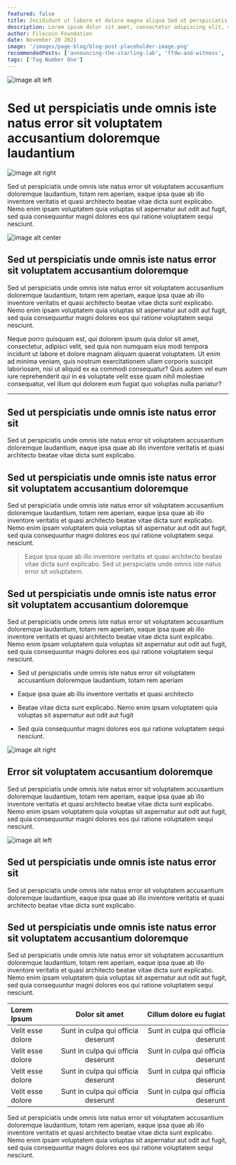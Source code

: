 ```yaml
---
featured: false
title: Incididunt ut labore et dolore magna aliqua Sed ut perspiciatis unde omnis iste natus
description: Lorem ipsum dolor sit amet, consectetur adipiscing elit, sed do eiusmod tempor incididunt ut labore et dolore magna aliqua. Ut enim ad minim veniam.
author: Filecoin Foundation
date: November 20 2021
image: '/images/page-blog/blog-post-placeholder-image.png'
recommendedPosts: ['announcing-the-starling-lab', 'ffdw-and-witness', 'incididunt-ut-labore-2']
tags: ['Tag Number One']
---
```

![image alt left](/images/page-blog/post-placeholder-image.png)

# Sed ut perspiciatis unde omnis iste natus error sit voluptatem accusantium doloremque laudantium

![image alt right](/images/page-blog/post-placeholder-image.png)

Sed ut perspiciatis unde omnis iste natus error sit voluptatem accusantium doloremque laudantium, totam rem aperiam, eaque ipsa quae ab illo inventore veritatis et quasi architecto beatae vitae dicta sunt explicabo. Nemo enim ipsam voluptatem quia voluptas sit aspernatur aut odit aut fugit, sed quia consequuntur magni dolores eos qui ratione voluptatem sequi nesciunt.

![image alt center](/images/page-blog/blog-post-banner.png)


## Sed ut perspiciatis unde omnis iste natus error sit voluptatem accusantium doloremque

Sed ut perspiciatis unde omnis iste natus error sit voluptatem accusantium doloremque laudantium, totam rem aperiam, eaque ipsa quae ab illo inventore veritatis et quasi architecto beatae vitae dicta sunt explicabo. Nemo enim ipsam voluptatem quia voluptas sit aspernatur aut odit aut fugit, sed quia consequuntur magni dolores eos qui ratione voluptatem sequi nesciunt.

Neque porro quisquam est, qui dolorem ipsum quia dolor sit amet, consectetur, adipisci velit, sed quia non numquam eius modi tempora incidunt ut labore et dolore magnam aliquam quaerat voluptatem. Ut enim ad minima veniam, quis nostrum exercitationem ullam corporis suscipit laboriosam, nisi ut aliquid ex ea commodi consequatur? Quis autem vel eum iure reprehenderit qui in ea voluptate velit esse quam nihil molestiae consequatur, vel illum qui dolorem eum fugiat quo voluptas nulla pariatur?

***

## Sed ut perspiciatis unde omnis iste natus error sit

Sed ut perspiciatis unde omnis iste natus error sit voluptatem accusantium doloremque laudantium, eaque ipsa quae ab illo inventore veritatis et quasi architecto beatae vitae dicta sunt explicabo.

## Sed ut perspiciatis unde omnis iste natus error sit voluptatem accusantium doloremque

Sed ut perspiciatis unde omnis iste natus error sit voluptatem accusantium doloremque laudantium, totam rem aperiam, eaque ipsa quae ab illo inventore veritatis et quasi architecto beatae vitae dicta sunt explicabo. Nemo enim ipsam voluptatem quia voluptas sit aspernatur aut odit aut fugit, sed quia consequuntur magni dolores eos qui ratione voluptatem sequi nesciunt.

> Eaque ipsa quae ab illo inventore veritatis et quasi architecto beatae vitae dicta sunt explicabo. Sed ut perspiciatis unde omnis iste natus error sit voluptatem.

## Sed ut perspiciatis unde omnis iste natus error sit voluptatem accusantium doloremque

Sed ut perspiciatis unde omnis iste natus error sit voluptatem accusantium doloremque laudantium, totam rem aperiam, eaque ipsa quae ab illo inventore veritatis et quasi architecto beatae vitae dicta sunt explicabo. Nemo enim ipsam voluptatem quia voluptas sit aspernatur aut odit aut fugit, sed quia consequuntur magni dolores eos qui ratione voluptatem sequi nesciunt.

- Sed ut perspiciatis unde omnis iste natus error sit voluptatem accusantium doloremque laudantium, totam rem aperiam

- Eaque ipsa quae ab illo inventore veritatis et quasi architecto

- Beatae vitae dicta sunt explicabo. Nemo enim ipsam voluptatem quia voluptas sit aspernatur aut odit aut fugit

- Sed quia consequuntur magni dolores eos qui ratione voluptatem sequi nesciunt.

![image alt right](/images/page-blog/post-placeholder-image.png)

## Error sit voluptatem accusantium doloremque

Sed ut perspiciatis unde omnis iste natus error sit voluptatem accusantium doloremque laudantium, totam rem aperiam, eaque ipsa quae ab illo inventore veritatis et quasi architecto beatae vitae dicta sunt explicabo. Nemo enim ipsam voluptatem quia voluptas sit aspernatur aut odit aut fugit, sed quia consequuntur magni dolores eos qui ratione voluptatem sequi nesciunt.  

![image alt left](/images/page-blog/post-placeholder-image.png)

## Sed ut perspiciatis unde omnis iste natus error sit

Sed ut perspiciatis unde omnis iste natus error sit voluptatem accusantium doloremque laudantium, eaque ipsa quae ab illo inventore veritatis et quasi architecto beatae vitae dicta sunt explicabo.

## Sed ut perspiciatis unde omnis iste natus error sit voluptatem accusantium doloremque

Sed ut perspiciatis unde omnis iste natus error sit voluptatem accusantium doloremque laudantium, totam rem aperiam, eaque ipsa quae ab illo inventore veritatis et quasi architecto beatae vitae dicta sunt explicabo. Nemo enim ipsam voluptatem quia voluptas sit aspernatur aut odit aut fugit, sed quia consequuntur magni dolores eos qui ratione voluptatem sequi nesciunt.  

| Lorem Ipsum    | Dolor sit amet | Cillum dolore eu fugiat |
| :------------- | :----------: | -----------: |
| Velit esse dolore | Sunt in culpa qui officia deserunt | Sunt in culpa qui officia deserunt|
| Velit esse dolore | Sunt in culpa qui officia deserunt | Sunt in culpa qui officia deserunt|
| Velit esse dolore | Sunt in culpa qui officia deserunt | Sunt in culpa qui officia deserunt|
| Velit esse dolore | Sunt in culpa qui officia deserunt | Sunt in culpa qui officia deserunt|

Sed ut perspiciatis unde omnis iste natus error sit voluptatem accusantium doloremque laudantium, totam rem aperiam, eaque ipsa quae ab illo inventore veritatis et quasi architecto beatae vitae dicta sunt explicabo. Nemo enim ipsam voluptatem quia voluptas sit aspernatur aut odit aut fugit, sed quia consequuntur magni dolores eos qui ratione voluptatem sequi nesciunt.
